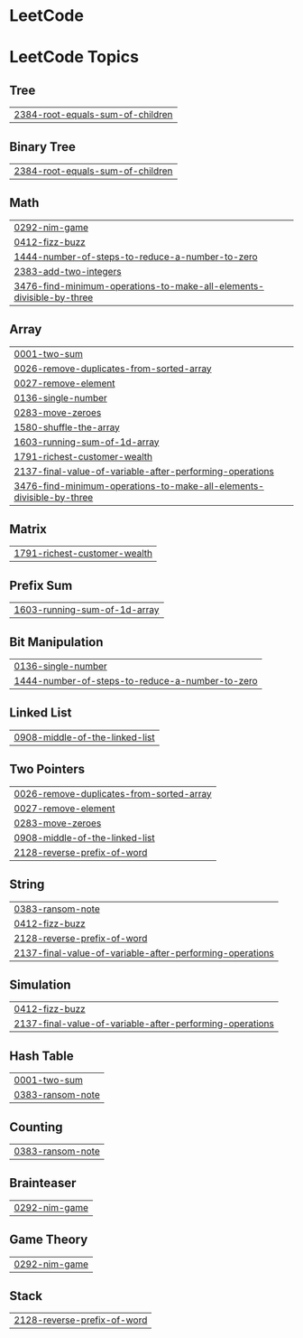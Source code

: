 # LeetCode

<!---LeetCode Topics Start-->
# LeetCode Topics
## Tree
|  |
| ------- |
| [2384-root-equals-sum-of-children](https://github.com/lucaasporto/LeetCode/tree/master/2384-root-equals-sum-of-children) |
## Binary Tree
|  |
| ------- |
| [2384-root-equals-sum-of-children](https://github.com/lucaasporto/LeetCode/tree/master/2384-root-equals-sum-of-children) |
## Math
|  |
| ------- |
| [0292-nim-game](https://github.com/lucaasporto/LeetCode/tree/master/0292-nim-game) |
| [0412-fizz-buzz](https://github.com/lucaasporto/LeetCode/tree/master/0412-fizz-buzz) |
| [1444-number-of-steps-to-reduce-a-number-to-zero](https://github.com/lucaasporto/LeetCode/tree/master/1444-number-of-steps-to-reduce-a-number-to-zero) |
| [2383-add-two-integers](https://github.com/lucaasporto/LeetCode/tree/master/2383-add-two-integers) |
| [3476-find-minimum-operations-to-make-all-elements-divisible-by-three](https://github.com/lucaasporto/LeetCode/tree/master/3476-find-minimum-operations-to-make-all-elements-divisible-by-three) |
## Array
|  |
| ------- |
| [0001-two-sum](https://github.com/lucaasporto/LeetCode/tree/master/0001-two-sum) |
| [0026-remove-duplicates-from-sorted-array](https://github.com/lucaasporto/LeetCode/tree/master/0026-remove-duplicates-from-sorted-array) |
| [0027-remove-element](https://github.com/lucaasporto/LeetCode/tree/master/0027-remove-element) |
| [0136-single-number](https://github.com/lucaasporto/LeetCode/tree/master/0136-single-number) |
| [0283-move-zeroes](https://github.com/lucaasporto/LeetCode/tree/master/0283-move-zeroes) |
| [1580-shuffle-the-array](https://github.com/lucaasporto/LeetCode/tree/master/1580-shuffle-the-array) |
| [1603-running-sum-of-1d-array](https://github.com/lucaasporto/LeetCode/tree/master/1603-running-sum-of-1d-array) |
| [1791-richest-customer-wealth](https://github.com/lucaasporto/LeetCode/tree/master/1791-richest-customer-wealth) |
| [2137-final-value-of-variable-after-performing-operations](https://github.com/lucaasporto/LeetCode/tree/master/2137-final-value-of-variable-after-performing-operations) |
| [3476-find-minimum-operations-to-make-all-elements-divisible-by-three](https://github.com/lucaasporto/LeetCode/tree/master/3476-find-minimum-operations-to-make-all-elements-divisible-by-three) |
## Matrix
|  |
| ------- |
| [1791-richest-customer-wealth](https://github.com/lucaasporto/LeetCode/tree/master/1791-richest-customer-wealth) |
## Prefix Sum
|  |
| ------- |
| [1603-running-sum-of-1d-array](https://github.com/lucaasporto/LeetCode/tree/master/1603-running-sum-of-1d-array) |
## Bit Manipulation
|  |
| ------- |
| [0136-single-number](https://github.com/lucaasporto/LeetCode/tree/master/0136-single-number) |
| [1444-number-of-steps-to-reduce-a-number-to-zero](https://github.com/lucaasporto/LeetCode/tree/master/1444-number-of-steps-to-reduce-a-number-to-zero) |
## Linked List
|  |
| ------- |
| [0908-middle-of-the-linked-list](https://github.com/lucaasporto/LeetCode/tree/master/0908-middle-of-the-linked-list) |
## Two Pointers
|  |
| ------- |
| [0026-remove-duplicates-from-sorted-array](https://github.com/lucaasporto/LeetCode/tree/master/0026-remove-duplicates-from-sorted-array) |
| [0027-remove-element](https://github.com/lucaasporto/LeetCode/tree/master/0027-remove-element) |
| [0283-move-zeroes](https://github.com/lucaasporto/LeetCode/tree/master/0283-move-zeroes) |
| [0908-middle-of-the-linked-list](https://github.com/lucaasporto/LeetCode/tree/master/0908-middle-of-the-linked-list) |
| [2128-reverse-prefix-of-word](https://github.com/lucaasporto/LeetCode/tree/master/2128-reverse-prefix-of-word) |
## String
|  |
| ------- |
| [0383-ransom-note](https://github.com/lucaasporto/LeetCode/tree/master/0383-ransom-note) |
| [0412-fizz-buzz](https://github.com/lucaasporto/LeetCode/tree/master/0412-fizz-buzz) |
| [2128-reverse-prefix-of-word](https://github.com/lucaasporto/LeetCode/tree/master/2128-reverse-prefix-of-word) |
| [2137-final-value-of-variable-after-performing-operations](https://github.com/lucaasporto/LeetCode/tree/master/2137-final-value-of-variable-after-performing-operations) |
## Simulation
|  |
| ------- |
| [0412-fizz-buzz](https://github.com/lucaasporto/LeetCode/tree/master/0412-fizz-buzz) |
| [2137-final-value-of-variable-after-performing-operations](https://github.com/lucaasporto/LeetCode/tree/master/2137-final-value-of-variable-after-performing-operations) |
## Hash Table
|  |
| ------- |
| [0001-two-sum](https://github.com/lucaasporto/LeetCode/tree/master/0001-two-sum) |
| [0383-ransom-note](https://github.com/lucaasporto/LeetCode/tree/master/0383-ransom-note) |
## Counting
|  |
| ------- |
| [0383-ransom-note](https://github.com/lucaasporto/LeetCode/tree/master/0383-ransom-note) |
## Brainteaser
|  |
| ------- |
| [0292-nim-game](https://github.com/lucaasporto/LeetCode/tree/master/0292-nim-game) |
## Game Theory
|  |
| ------- |
| [0292-nim-game](https://github.com/lucaasporto/LeetCode/tree/master/0292-nim-game) |
## Stack
|  |
| ------- |
| [2128-reverse-prefix-of-word](https://github.com/lucaasporto/LeetCode/tree/master/2128-reverse-prefix-of-word) |
<!---LeetCode Topics End-->